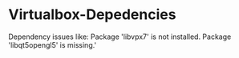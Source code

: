 # Virtualbox-Depedencies
Dependency issues like:  Package 'libvpx7' is not installed. Package 'libqt5opengl5' is missing.'
